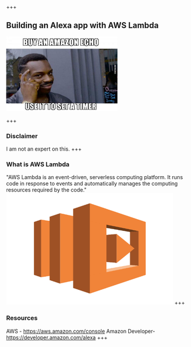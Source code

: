 +++
## Building an Alexa app with AWS Lambda
<img src="./assets/alexaHomePage.jpg" width="300" height="200"/>

+++

### Disclaimer
I am not an expert on this.
+++

### What is AWS Lambda
"AWS Lambda is an event-driven, serverless computing platform. It runs code in response to events and automatically manages the computing resources required by the code."
<img src="./assets/aws_lambda.png" width="450" height="300"/>
+++

### Resources
AWS - https://aws.amazon.com/console
Amazon Developer- https://developer.amazon.com/alexa
+++